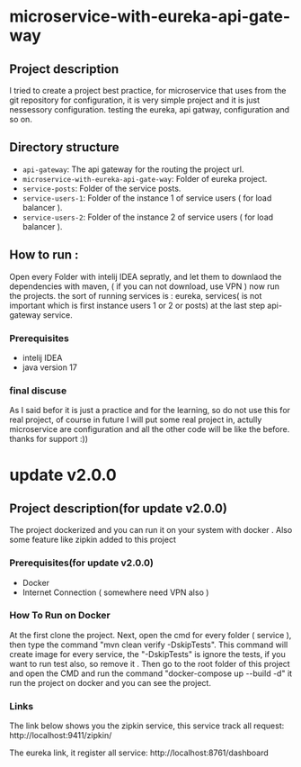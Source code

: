 
# microservice-with-eureka-api-gate-way

## Project description

I  tried to create a project best practice, for microservice that uses from the git repository for configuration,
 it is very simple project and it is just nessessory configuration.
 testing the eureka, api gatway, configuration and so on.

##  Directory structure

-   `api-gateway`: The api gateway for the routing the project url.
-   `microservice-with-eureka-api-gate-way`: Folder of eureka project.
-   `service-posts`: Folder of the service posts.
-   `service-users-1`: Folder of the instance 1 of service users ( for load balancer ). 
-   `service-users-2`: Folder of the instance 2 of service users ( for load balancer ).

## How to run :

Open every Folder with intelij IDEA sepratly, and let them to downlaod the dependencies with maven, ( if you can not download, use VPN ) now run the projects.
the sort of running services is : eureka, services( is not important which is first instance users 1 or 2 or posts) at the last step api-gateway service.

###  Prerequisites

-   intelij IDEA
-   java version 17



### final discuse
As I said befor it is just a practice and for the learning, so do not use this for real project, of course in future I will put some real project in, 
actully microservice are configuration and all the other code will be like the before.
thanks for support :))

# update v2.0.0

## Project description(for update v2.0.0)

The project dockerized and you can run it on your system with docker . 
Also some feature like zipkin added to this project 

###  Prerequisites(for update v2.0.0)

-  Docker
-  Internet Connection ( somewhere need VPN also )

### How To Run on Docker

At the first clone the project. Next, open the cmd for every folder ( service ), then type the command 
"mvn clean verify -DskipTests". This command will create image for every service, the "-DskipTests" is ignore the tests, if you want to run test also, so remove it .
Then go to the root folder of this project and open the CMD and run the command "docker-compose up --build -d"
it run the project on docker and you can see the project. 

### Links

The link below shows you the zipkin service, this service track all request:
http://localhost:9411/zipkin/

The eureka link, it register all service: 
http://localhost:8761/dashboard

